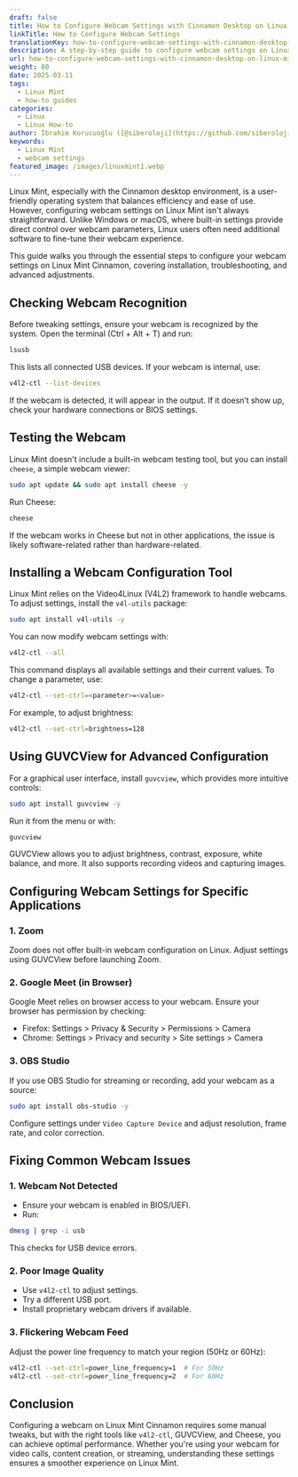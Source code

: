 ```yaml
---
draft: false
title: How to Configure Webcam Settings with Cinnamon Desktop on Linux Mint
linkTitle: How to Configure Webcam Settings
translationKey: how-to-configure-webcam-settings-with-cinnamon-desktop-on-linux-mint
description: A step-by-step guide to configure webcam settings on Linux Mint Cinnamon.
url: how-to-configure-webcam-settings-with-cinnamon-desktop-on-linux-mint
weight: 80
date: 2025-03-11
tags:
  - Linux Mint
  - how-to guides
categories:
  - Linux
  - Linux How-to
author: İbrahim Korucuoğlu ([@siberoloji](https://github.com/siberoloji))
keywords:
  - Linux Mint
  - webcam settings
featured_image: /images/linuxmint1.webp
---
```

Linux Mint, especially with the Cinnamon desktop environment, is a user-friendly operating system that balances efficiency and ease of use. However, configuring webcam settings on Linux Mint isn't always straightforward. Unlike Windows or macOS, where built-in settings provide direct control over webcam parameters, Linux users often need additional software to fine-tune their webcam experience.

This guide walks you through the essential steps to configure your webcam settings on Linux Mint Cinnamon, covering installation, troubleshooting, and advanced adjustments.

## Checking Webcam Recognition

Before tweaking settings, ensure your webcam is recognized by the system. Open the terminal (Ctrl + Alt + T) and run:

```bash
lsusb
```

This lists all connected USB devices. If your webcam is internal, use:

```bash
v4l2-ctl --list-devices
```

If the webcam is detected, it will appear in the output. If it doesn’t show up, check your hardware connections or BIOS settings.

## Testing the Webcam

Linux Mint doesn't include a built-in webcam testing tool, but you can install `cheese`, a simple webcam viewer:

```bash
sudo apt update && sudo apt install cheese -y
```

Run Cheese:

```bash
cheese
```

If the webcam works in Cheese but not in other applications, the issue is likely software-related rather than hardware-related.

## Installing a Webcam Configuration Tool

Linux Mint relies on the Video4Linux (V4L2) framework to handle webcams. To adjust settings, install the `v4l-utils` package:

```bash
sudo apt install v4l-utils -y
```

You can now modify webcam settings with:

```bash
v4l2-ctl --all
```

This command displays all available settings and their current values. To change a parameter, use:

```bash
v4l2-ctl --set-ctrl=<parameter>=<value>
```

For example, to adjust brightness:

```bash
v4l2-ctl --set-ctrl=brightness=128
```

## Using GUVCView for Advanced Configuration

For a graphical user interface, install `guvcview`, which provides more intuitive controls:

```bash
sudo apt install guvcview -y
```

Run it from the menu or with:

```bash
guvcview
```

GUVCView allows you to adjust brightness, contrast, exposure, white balance, and more. It also supports recording videos and capturing images.

## Configuring Webcam Settings for Specific Applications

### 1. Zoom

Zoom does not offer built-in webcam configuration on Linux. Adjust settings using GUVCView before launching Zoom.

### 2. Google Meet (in Browser)

Google Meet relies on browser access to your webcam. Ensure your browser has permission by checking:

- Firefox: Settings > Privacy & Security > Permissions > Camera
- Chrome: Settings > Privacy and security > Site settings > Camera

### 3. OBS Studio

If you use OBS Studio for streaming or recording, add your webcam as a source:

```bash
sudo apt install obs-studio -y
```

Configure settings under `Video Capture Device` and adjust resolution, frame rate, and color correction.

## Fixing Common Webcam Issues

### 1. Webcam Not Detected

- Ensure your webcam is enabled in BIOS/UEFI.
- Run:

```bash
dmesg | grep -i usb
```

This checks for USB device errors.

### 2. Poor Image Quality

- Use `v4l2-ctl` to adjust settings.
- Try a different USB port.
- Install proprietary webcam drivers if available.

### 3. Flickering Webcam Feed

Adjust the power line frequency to match your region (50Hz or 60Hz):

```bash
v4l2-ctl --set-ctrl=power_line_frequency=1  # For 50Hz
v4l2-ctl --set-ctrl=power_line_frequency=2  # For 60Hz
```

## Conclusion

Configuring a webcam on Linux Mint Cinnamon requires some manual tweaks, but with the right tools like `v4l2-ctl`, GUVCView, and Cheese, you can achieve optimal performance. Whether you're using your webcam for video calls, content creation, or streaming, understanding these settings ensures a smoother experience on Linux Mint.
